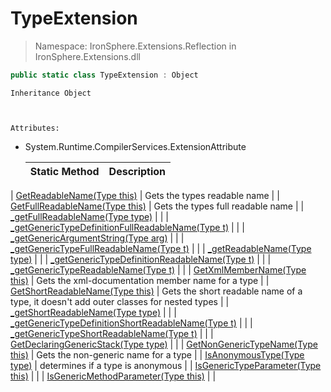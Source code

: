 ﻿


# TypeExtension

> Namespace: IronSphere.Extensions.Reflection in  IronSphere.Extensions.dll



```csharp
public static class TypeExtension : Object
```

    Inheritance Object


    
    Attributes:
        
* System.Runtime.CompilerServices.ExtensionAttribute




    | Static Method | Description |
    | --- | --- |
| [GetReadableName(Type this)](TypeExtension.GetReadableName(Type)) | Gets the types readable name |
| [GetFullReadableName(Type this)](TypeExtension.GetFullReadableName(Type)) | Gets the types full readable name |
| [_getFullReadableName(Type type)](TypeExtension._getFullReadableName(Type)) |  |
| [_getGenericTypeDefinitionFullReadableName(Type t)](TypeExtension._getGenericTypeDefinitionFullReadableName(Type)) |  |
| [_getGenericArgumentString(Type arg)](TypeExtension._getGenericArgumentString(Type)) |  |
| [_getGenericTypeFullReadableName(Type t)](TypeExtension._getGenericTypeFullReadableName(Type)) |  |
| [_getReadableName(Type type)](TypeExtension._getReadableName(Type)) |  |
| [_getGenericTypeDefinitionReadableName(Type t)](TypeExtension._getGenericTypeDefinitionReadableName(Type)) |  |
| [_getGenericTypeReadableName(Type t)](TypeExtension._getGenericTypeReadableName(Type)) |  |
| [GetXmlMemberName(Type this)](TypeExtension.GetXmlMemberName(Type)) | Gets the xml-documentation member name for a type |
| [GetShortReadableName(Type this)](TypeExtension.GetShortReadableName(Type)) | Gets the short readable name of a type, it doesn&#39;t add outer classes for nested types |
| [_getShortReadableName(Type type)](TypeExtension._getShortReadableName(Type)) |  |
| [_getGenericTypeDefinitionShortReadableName(Type t)](TypeExtension._getGenericTypeDefinitionShortReadableName(Type)) |  |
| [_getGenericTypeShortReadableName(Type t)](TypeExtension._getGenericTypeShortReadableName(Type)) |  |
| [GetDeclaringGenericStack(Type type)](TypeExtension.GetDeclaringGenericStack(Type)) |  |
| [GetNonGenericTypeName(Type this)](TypeExtension.GetNonGenericTypeName(Type)) | Gets the non-generic name for a type |
| [IsAnonymousType(Type type)](TypeExtension.IsAnonymousType(Type)) | determines if a type is anonymous |
| [IsGenericTypeParameter(Type this)](TypeExtension.IsGenericTypeParameter(Type)) |  |
| [IsGenericMethodParameter(Type this)](TypeExtension.IsGenericMethodParameter(Type)) |  |
